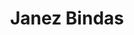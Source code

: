 ---
SICRIS: 15295
draft: false
fixName: janez_bindas
lab: Laboratorij za podatkovne tehnologije
labPos: Član laboratorija
location: null
mailInfo: janez.bindas@fri.uni-lj.si
officeHours: null
profName: asist.-raz. Janez Bindas
profTitle: Tehniški sodelavec
telephoneInfo: null
title: Janez Bindas
---
